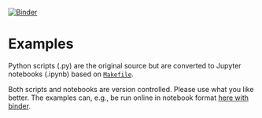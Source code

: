 [![Binder](https://mybinder.org/badge_logo.svg)][url_binder]
# Examples

Python scripts (.py) are the original source
but are converted to
Jupyter notebooks (.ipynb) based on [`Makefile`](Makefile).

Both scripts and notebooks are version controlled.
Please use what you like better.
The examples can, e.g., be run online in notebook format [here with binder][url_binder].

[url_binder]: https://mybinder.org/v2/gh/JulianKarlBauer/mechmean/HEAD
